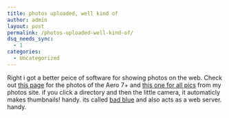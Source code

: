 ```yaml
---
title: photos uploaded, well kind of
author: admin
layout: post
permalink: /photos-uploaded-well-kind-of/
dsq_needs_sync:
  - 1
categories:
  - Uncategorized
---
```

Right i got a better peice of software for showing photos on the web. Check out [this page][1] for the photos of the Aero 7+ and [this one for all pics][2] from my photos site. if you click a directory and then the little camera, it automaticly makes thumbnails! handy. its called [bad blue][3] and also acts as a web server. handy.

 [1]: http://www.lotas-smartman.net:8080/photos/Computers/aero-7-20030725/?view=jpgthumb.hts
 [2]: http://www.lotas-smartman.net:8080/photos/
 [3]: http://badblue.com